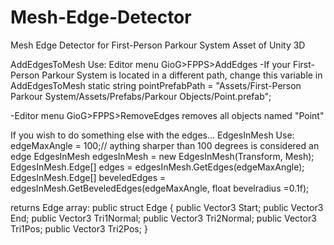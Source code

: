 # Mesh-Edge-Detector
Mesh Edge Detector for First-Person Parkour System Asset of Unity 3D

AddEdgesToMesh Use:
Editor menu GioG>FPPS>AddEdges
-If your First-Person Parkour System is located in a different path, change this variable in AddEdgesToMesh
static string pointPrefabPath = "Assets/First-Person Parkour System/Assets/Prefabs/Parkour Objects/Point.prefab";

-Editor menu GioG>FPPS>RemoveEdges removes all objects named "Point"    	





If you wish to do something else with the edges...
EdgesInMesh Use:
	edgeMaxAngle = 100;// aything sharper than 100 degrees is considered an edge
	EdgesInMesh edgesInMesh = new EdgesInMesh(Transform, Mesh);
	EdgesInMesh.Edge[] edges = edgesInMesh.GetEdges(edgeMaxAngle);
	EdgesInMesh.Edge[] beveledEdges = edgesInMesh.GetBeveledEdges(edgeMaxAngle, float bevelradius =0.1f);
        
returns Edge array:
 public struct Edge
    {
        public Vector3 Start;
        public Vector3 End;
        public Vector3 Tri1Normal;
        public Vector3 Tri2Normal;
        public Vector3 Tri1Pos;
        public Vector3 Tri2Pos;
    }
